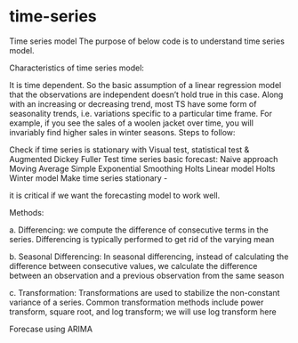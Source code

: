# time-series

Time series model
The purpose of below code is to understand time series model.

Characteristics of time series model:

It is time dependent. So the basic assumption of a linear regression model that the observations are independent doesn’t hold true in this case.
Along with an increasing or decreasing trend, most TS have some form of seasonality trends, i.e. variations specific to a particular time frame. For example, if you see the sales of a woolen jacket over time, you will invariably find higher sales in winter seasons.
Steps to follow:

Check if time series is stationary with Visual test, statistical test & Augmented Dickey Fuller Test
time series basic forecast:
Naive approach
Moving Average
Simple Exponential Smoothing
Holts Linear model
Holts Winter model
Make time series stationary -

it is critical if we want the forecasting model to work well.

Methods:

a. Differencing: we compute the difference of consecutive terms in the series. Differencing is typically performed to get rid of the varying mean

b. Seasonal Differencing: In seasonal differencing, instead of calculating the difference between consecutive values, we calculate the difference between an observation and a previous observation from the same season

c. Transformation: Transformations are used to stabilize the non-constant variance of a series. Common transformation methods include power transform, square root, and log transform; we will use log transform here

Forecase using ARIMA
